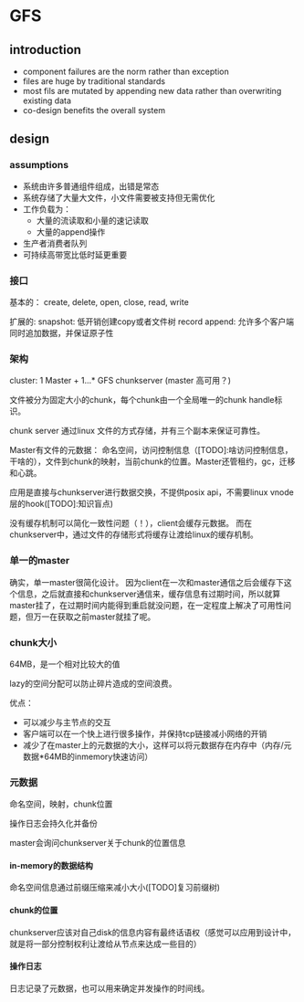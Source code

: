 # GFS

## introduction

- component failures are the norm rather than exception
- files are huge by traditional standards
- most fils are mutated by appending new data rather than overwriting existing data
- co-design benefits the overall system
  
## design

### assumptions

- 系统由许多普通组件组成，出错是常态
- 系统存储了大量大文件，小文件需要被支持但无需优化
- 工作负载为：
  - 大量的流读取和小量的速记读取
  - 大量的append操作
- 生产者消费者队列
- 可持续高带宽比低时延更重要

### 接口

基本的：
  create, delete, open, close, read, write

扩展的:
  snapshot: 低开销创建copy或者文件树
  record append: 允许多个客户端同时追加数据，并保证原子性

### 架构

cluster: 1 Master +  1...* GFS chunkserver
(master 高可用？)

文件被分为固定大小的chunk，每个chunk由一个全局唯一的chunk handle标识。

chunk server 通过linux 文件的方式存储，并有三个副本来保证可靠性。

Master有文件的元数据： 命名空间，访问控制信息（[TODO]:啥访问控制信息，干啥的），文件到chunk的映射，当前chunk的位置。Master还管租约，gc，迁移和心跳。

应用是直接与chunkserver进行数据交换，不提供posix api，不需要linux vnode层的hook([TODO]:知识盲点)

没有缓存机制可以简化一致性问题（！），client会缓存元数据。
而在chunkserver中，通过文件的存储形式将缓存让渡给linux的缓存机制。

### 单一的master

确实，单一master很简化设计。
因为client在一次和master通信之后会缓存下这个信息，之后就直接和chunkserver通信来，缓存信息有过期时间，所以就算master挂了，在过期时间内能得到重启就没问题，在一定程度上解决了可用性问题，但万一在获取之前master就挂了呢。

### chunk大小

64MB，是一个相对比较大的值

lazy的空间分配可以防止碎片造成的空间浪费。

优点：
- 可以减少与主节点的交互
- 客户端可以在一个快上进行很多操作，并保持tcp链接减小网络的开销
- 减少了在master上的元数据的大小，这样可以将元数据存在内存中（内存/元数据*64MB的inmemory快速访问）

### 元数据

命名空间，映射，chunk位置

操作日志会持久化并备份

master会询问chunkserver关于chunk的位置信息

#### in-memory的数据结构

命名空间信息通过前缀压缩来减小大小([TODO]复习前缀树)

#### chunk的位置

chunkserver应该对自己disk的信息内容有最终话语权（感觉可以应用到设计中，就是将一部分控制权利让渡给从节点来达成一些目的）

#### 操作日志

日志记录了元数据，也可以用来确定并发操作的时间线。